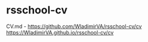 # rsschool-cv
CV.md - https://github.com/WladimirVA/rsschool-cv/cv
https://WladimirVA.github.io/rsschool-cv/cv
